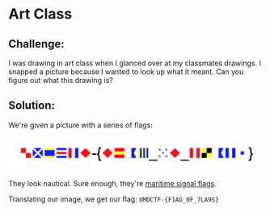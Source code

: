 # Art Class

## Challenge:

I was drawing in art class when I glanced over at my classmates drawings. I snapped a picture because I wanted to look up what it meant. Can you figure out what this drawing is?

## Solution:

We're given a picture with a series of flags:

<img src="msg.png" alt="Diver Down" width="600">

They look nautical. Sure enough, they're [maritime signal flags](https://en.wikipedia.org/wiki/International_maritime_signal_flags).

Translating our image, we get our flag: `UMDCTF-{F1AG_0F_7LA9S}`
